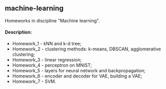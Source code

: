 ## machine-learning

Homeworks in discipline "Machine learning".

#### Description:
+ Homework_1 - kNN and k-d tree;
+ Homework_2 - clustering methods: k-means, DBSCAN, agglomerative clustering;
+ Homework_3 - linear regression;
+ Homework_4 - perceptron on MNIST;
+ Homework_5 - layers for neural network and backpropagation;
+ Homework_6 - encoder and decoder for VAE, building a VAE;
+ Homework_7 - SVM.